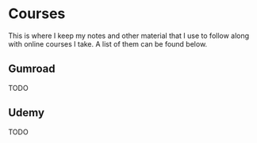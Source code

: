 # Courses

This is where I keep my notes and other material that I use to follow along with online courses I take. A list of them can be found below.

## Gumroad 

TODO

## Udemy

TODO